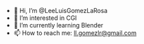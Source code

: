 - 👋 Hi, I’m @LeeLuisGomezLaRosa
- 👀 I’m interested in CGI
- 🌱 I’m currently learning Blender
- 📫 How to reach me: ll.gomezlr@gmail.com

<!---
LeeLuisGomezLaRosa/LeeLuisGomezLaRosa is a ✨ special ✨ repository because its `README.md` (this file) appears on your GitHub profile.
You can click the Preview link to take a look at your changes.
--->
